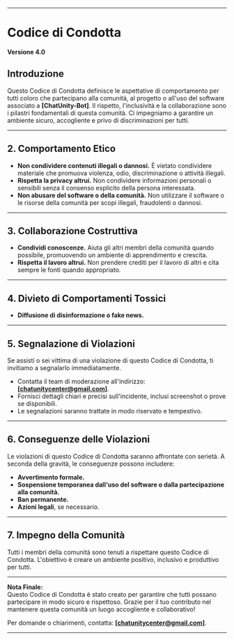 
---

# **Codice di Condotta**  
**Versione 4.0**  

## **Introduzione**  
Questo Codice di Condotta definisce le aspettative di comportamento per tutti coloro che partecipano alla comunità, al progetto o all'uso del software associato a **[ChatUnity-Bot]**. Il rispetto, l'inclusività e la collaborazione sono i pilastri fondamentali di questa comunità. Ci impegniamo a garantire un ambiente sicuro, accogliente e privo di discriminazioni per tutti.  

---

## **2. Comportamento Etico**  
- **Non condividere contenuti illegali o dannosi.** È vietato condividere materiale che promuova violenza, odio, discriminazione o attività illegali.  
- **Rispetta la privacy altrui.** Non condividere informazioni personali o sensibili senza il consenso esplicito della persona interessata.  
- **Non abusare del software o della comunità.** Non utilizzare il software o le risorse della comunità per scopi illegali, fraudolenti o dannosi.  

---

## **3. Collaborazione Costruttiva**  
 
- **Condividi conoscenze.** Aiuta gli altri membri della comunità quando possibile, promuovendo un ambiente di apprendimento e crescita.  
- **Rispetta il lavoro altrui.** Non prendere crediti per il lavoro di altri e cita sempre le fonti quando appropriato.  

---

## **4. Divieto di Comportamenti Tossici**  
- **Diffusione di disinformazione o fake news.**  

---

## **5. Segnalazione di Violazioni**  
Se assisti o sei vittima di una violazione di questo Codice di Condotta, ti invitiamo a segnalarlo immediatamente.  
- Contatta il team di moderazione all'indirizzo: **[chatunitycenter@gmail.com]**.  
- Fornisci dettagli chiari e precisi sull'incidente, inclusi screenshot o prove se disponibili.  
- Le segnalazioni saranno trattate in modo riservato e tempestivo.  

---

## **6. Conseguenze delle Violazioni**  
Le violazioni di questo Codice di Condotta saranno affrontate con serietà. A seconda della gravità, le conseguenze possono includere:  
- **Avvertimento formale.**  
- **Sospensione temporanea dall'uso del software o dalla partecipazione alla comunità.**  
- **Ban permanente.**  
- **Azioni legali**, se necessario.  

---

## **7. Impegno della Comunità**  
Tutti i membri della comunità sono tenuti a rispettare questo Codice di Condotta. L'obiettivo è creare un ambiente positivo, inclusivo e produttivo per tutti.  

---

**Nota Finale:**  
Questo Codice di Condotta è stato creato per garantire che tutti possano partecipare in modo sicuro e rispettoso. Grazie per il tuo contributo nel mantenere questa comunità un luogo accogliente e collaborativo!  

Per domande o chiarimenti, contatta: **[chatunitycenter@gmail.com]**.  

---
